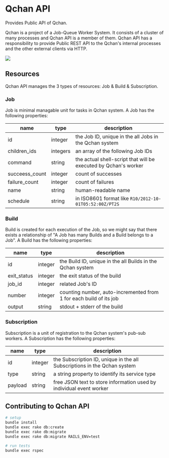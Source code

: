 # Qchan API
Provides Public API of Qchan.

Qchan is a project of a Job-Queue Worker System.
It consists of a cluster of many processes and Qchan API is a member of them.
Qchan API has a responsibility to provide Public REST API
to the Qchan's internal processes and the other external clients via HTTP.

![](https://a248.e.akamai.net/camo.github.com/607c2ec126e02bdf43dc55436e1e14e780869e69/687474703a2f2f646c2e64726f70626f7875736572636f6e74656e742e636f6d2f2f752f353937383836392f696d6167652f32303133313231315f3034333135372e706e67)

## Resources
Qchan API manages the 3 types of resources: Job & Build & Subscription.

### Job
Job is minimal managable unit for tasks in Qchan system.
A Job has the following properties:

| name           | type     | description                                                     |
| ----           | ----     | ----                                                            |
| id             | integer  | the Job ID, unique in the all Jobs in the Qchan system          |
| children_ids   | integers | an array of the following Job IDs                               |
| command        | string   | the actual shell-script that will be executed by Qchan's worker |
| succeess_count | integer  | count of successes                                              |
| failure_count  | integer  | count of failures                                               |
| name           | string   | human-readable name                                             |
| schedule       | string   | in ISO8601 format like `R10/2012-10-01T05:52:00Z/PT2S`          |

### Build
Build is created for each execution of the Job,
so we might say that there exists a relationship of "A Job has many Builds and a Build belongs to a Job".
A Build has the following properties:

| name        | type    | description                                                        |
| ----        | ----    | ----                                                               |
| id          | integer | the Build ID, unique in the all Builds in the Qchan system         |
| exit_status | integer | the exit status of the build                                       |
| job_id      | integer | related Job's ID                                                   |
| number      | integer | counting number, auto-incremented from 1 for each build of its job |
| output      | string  | stdout + stderr of the build                                       |

### Subscription
Subscription is a unit of registration to the Qchan system's pub-sub workers.
A Subscription has the following properties:

| name    | type    | description                                                              |
| ----    | ----    | ----                                                                     |
| id      | integer | the Subscription ID, unique in the all Subscriptions in the Qchan system |
| type    | string  | a string property to identify its service type                           |
| payload | string  | free JSON text to store information used by individual event worker      |

## Contributing to Qchan API
```sh
# setup
bundle install
bundle exec rake db:create
bundle exec rake db:migrate
bundle exec rake db:migrate RAILS_ENV=test

# run tests
bundle exec rspec
```
